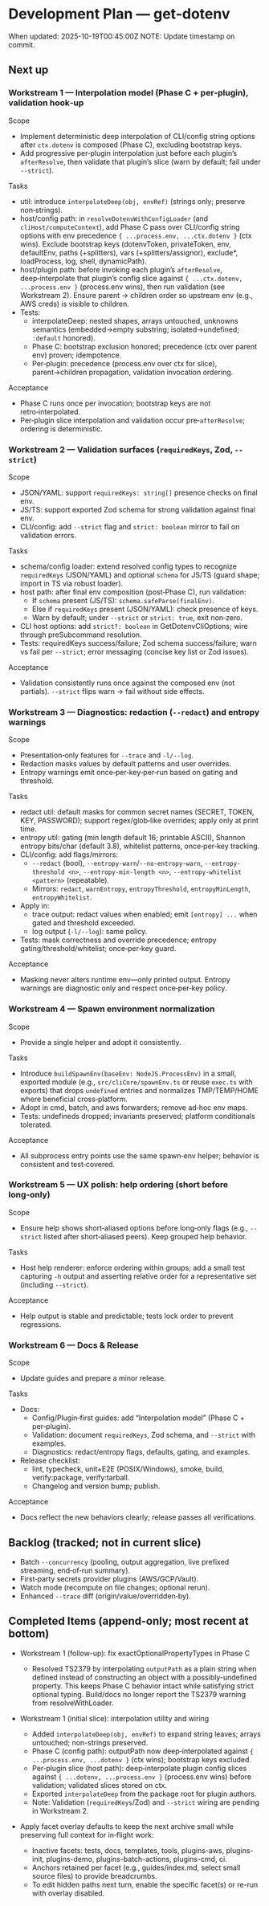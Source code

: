 # Development Plan — get-dotenv

When updated: 2025-10-19T00:45:00Z
NOTE: Update timestamp on commit.

## Next up

### Workstream 1 — Interpolation model (Phase C + per‑plugin), validation hook‑up

Scope
- Implement deterministic deep interpolation of CLI/config string options after `ctx.dotenv` is composed (Phase C), excluding bootstrap keys.
- Add progressive per‑plugin interpolation just before each plugin’s `afterResolve`, then validate that plugin’s slice (warn by default; fail under `--strict`).

Tasks
- util: introduce `interpolateDeep(obj, envRef)` (strings only; preserve non‑strings).
- host/config path: in `resolveDotenvWithConfigLoader` (and `cliHost/computeContext`), add Phase C pass over CLI/config string options with env precedence `{ ...process.env, ...ctx.dotenv }` (ctx wins). Exclude bootstrap keys (dotenvToken, privateToken, env, defaultEnv, paths (+splitters), vars (+splitters/assignor), exclude*, loadProcess, log, shell, dynamicPath).
- host/plugin path: before invoking each plugin’s `afterResolve`, deep‑interpolate that plugin’s config slice against `{ ...ctx.dotenv, ...process.env }` (process.env wins), then run validation (see Workstream 2). Ensure parent → children order so upstream env (e.g., AWS creds) is visible to children.
- Tests:
  - interpolateDeep: nested shapes, arrays untouched, unknowns semantics (embedded→empty substring; isolated→undefined; `:default` honored).
  - Phase C: bootstrap exclusion honored; precedence (ctx over parent env) proven; idempotence.
  - Per‑plugin: precedence (process.env over ctx for slice), parent→children propagation, validation invocation ordering.

Acceptance
- Phase C runs once per invocation; bootstrap keys are not retro‑interpolated.
- Per‑plugin slice interpolation and validation occur pre‑`afterResolve`; ordering is deterministic.

### Workstream 2 — Validation surfaces (`requiredKeys`, Zod, `--strict`)

Scope
- JSON/YAML: support `requiredKeys: string[]` presence checks on final env.
- JS/TS: support exported Zod schema for strong validation against final env.
- CLI/config: add `--strict` flag and `strict: boolean` mirror to fail on validation errors.

Tasks
- schema/config loader: extend resolved config types to recognize `requiredKeys` (JSON/YAML) and optional `schema` for JS/TS (guard shape; import in TS via robust loader).
- host path: after final env composition (post‑Phase C), run validation:
  - If `schema` present (JS/TS): `schema.safeParse(finalEnv)`.
  - Else if `requiredKeys` present (JSON/YAML): check presence of keys.
  - Warn by default; under `--strict` or `strict: true`, exit non‑zero.
- CLI host options: add `strict?: boolean` in GetDotenvCliOptions; wire through preSubcommand resolution.
- Tests: requiredKeys success/failure; Zod schema success/failure; warn vs fail per `--strict`; error messaging (concise key list or Zod issues).

Acceptance
- Validation consistently runs once against the composed env (not partials). `--strict` flips warn → fail without side effects.

### Workstream 3 — Diagnostics: redaction (`--redact`) and entropy warnings

Scope
- Presentation‑only features for `--trace` and `-l/--log`.
- Redaction masks values by default patterns and user overrides.
- Entropy warnings emit once‑per‑key‑per‑run based on gating and threshold.

Tasks
- redact util: default masks for common secret names (SECRET, TOKEN, KEY, PASSWORD); support regex/glob‑like overrides; apply only at print time.
- entropy util: gating (min length default 16; printable ASCII), Shannon entropy bits/char (default 3.8), whitelist patterns, once‑per‑key tracking.
- CLI/config: add flags/mirrors:
  - `--redact` (bool), `--entropy-warn`/`--no-entropy-warn`, `--entropy-threshold <n>`, `--entropy-min-length <n>`, `--entropy-whitelist <pattern>` (repeatable).
  - Mirrors: `redact`, `warnEntropy`, `entropyThreshold`, `entropyMinLength`, `entropyWhitelist`.
- Apply in:
  - trace output: redact values when enabled; emit `[entropy] ...` when gated and threshold exceeded.
  - log output (`-l/--log`): same policy.
- Tests: mask correctness and override precedence; entropy gating/threshold/whitelist; once‑per‑key guard.

Acceptance
- Masking never alters runtime env—only printed output. Entropy warnings are diagnostic only and respect once‑per‑key policy.

### Workstream 4 — Spawn environment normalization

Scope
- Provide a single helper and adopt it consistently.

Tasks
- Introduce `buildSpawnEnv(baseEnv: NodeJS.ProcessEnv)` in a small, exported module (e.g., `src/cliCore/spawnEnv.ts` or reuse `exec.ts` with exports) that drops `undefined` entries and normalizes TMP/TEMP/HOME where beneficial cross‑platform.
- Adopt in cmd, batch, and aws forwarders; remove ad‑hoc env maps.
- Tests: undefineds dropped; invariants preserved; platform conditionals tolerated.

Acceptance
- All subprocess entry points use the same spawn‑env helper; behavior is consistent and test‑covered.

### Workstream 5 — UX polish: help ordering (short before long‑only)

Scope
- Ensure help shows short‑aliased options before long‑only flags (e.g., `--strict` listed after short‑aliased peers). Keep grouped help behavior.

Tasks
- Host help renderer: enforce ordering within groups; add a small test capturing `-h` output and asserting relative order for a representative set (including `--strict`).

Acceptance
- Help output is stable and predictable; tests lock order to prevent regressions.

### Workstream 6 — Docs & Release

Scope
- Update guides and prepare a minor release.

Tasks
- Docs:
  - Config/Plugin‑first guides: add “Interpolation model” (Phase C + per‑plugin).
  - Validation: document `requiredKeys`, Zod schema, and `--strict` with examples.
  - Diagnostics: redact/entropy flags, defaults, gating, and examples.
- Release checklist:
  - lint, typecheck, unit+E2E (POSIX/Windows), smoke, build, verify:package, verify:tarball.
  - Changelog and version bump; publish.

Acceptance
- Docs reflect the new behaviors clearly; release passes all verifications.

## Backlog (tracked; not in current slice)

- Batch `--concurrency` (pooling, output aggregation, live prefixed streaming, end‑of‑run summary).
- First‑party secrets provider plugins (AWS/GCP/Vault).
- Watch mode (recompute on file changes; optional rerun).
- Enhanced `--trace` diff (origin/value/overridden‑by).

## Completed Items (append‑only; most recent at bottom)

- Workstream 1 (follow-up): fix exactOptionalPropertyTypes in Phase C
  - Resolved TS2379 by interpolating `outputPath` as a plain string when
    defined instead of constructing an object with a possibly-undefined
    property. This keeps Phase C behavior intact while satisfying strict
    optional typing. Build/docs no longer report the TS2379 warning from
    resolveWithLoader.

- Workstream 1 (initial slice): interpolation utility and wiring
  - Added `interpolateDeep(obj, envRef)` to expand string leaves; arrays untouched; non-strings preserved.
  - Phase C (config path): outputPath now deep‑interpolated against `{ ...process.env, ...dotenv }` (ctx wins); bootstrap keys excluded.
  - Per‑plugin slice (host path): deep‑interpolate plugin config slices against `{ ...dotenv, ...process.env }` (process.env wins) before validation; validated slices stored on ctx.
  - Exported `interpolateDeep` from the package root for plugin authors.
  - Note: Validation (`requiredKeys`/Zod) and `--strict` wiring are pending in Workstream 2.

- Apply facet overlay defaults to keep the next archive small while preserving full context for in‑flight work:
  - Inactive facets: tests, docs, templates, tools, plugins-aws, plugins-init, plugins-demo, plugins-batch-actions, plugins-cmd, ci.
  - Anchors retained per facet (e.g., guides/index.md, select small source files) to provide breadcrumbs.
  - To edit hidden paths next turn, enable the specific facet(s) or re-run with overlay disabled.
